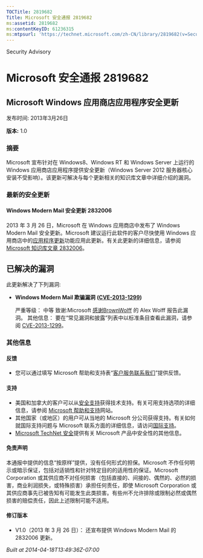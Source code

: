 ```yaml
---
TOCTitle: 2819682
Title: Microsoft 安全通报 2819682
ms:assetid: 2819682
ms:contentKeyID: 61236315
ms:mtpsurl: 'https://technet.microsoft.com/zh-CN/library/2819682(v=Security.10)'
---
```


Security Advisory

Microsoft 安全通报 2819682
==========================

Microsoft Windows 应用商店应用程序安全更新
------------------------------------------

发布时间: 2013年3月26日

**版本:** 1.0

### 摘要

Microsoft 宣布针对在 Windows8、Windows RT 和 Windows Server 上运行的 Windows 应用商店应用程序提供安全更新（Windows Server 2012 服务器核心安装不受影响）。该更新可解决与每个更新相关的知识库文章中详细介绍的漏洞。

### 最新的安全更新

#### Windows Modern Mail 安全更新 2832006

2013 年 3 月 26 日，Microsoft 在 Windows 应用商店中发布了 Windows Modern Mail 安全更新。Microsoft 建议运行此软件的客户尽快使用 Windows 应用商店中的[应用程序更新](https://technet.microsoft.com/zh-CN/library/ms-windows-store%ef%bc%9a%e6%9b%b4%e6%96%b0(v=Security.10))功能应用此更新。有关此更新的详细信息，请参阅 [Microsoft 知识库文章 2832006](http://support.microsoft.com/kb/2832006)。

已解决的漏洞
------------

此更新解决了下列漏洞:

-   **Windows Modern Mail 欺骗漏洞** **(**[**CVE-2013-1299**](http://www.cve.mitre.org/cgi-bin/cvename.cgi?name=cve-2013-1299)**)**

    严重等级： 中等
    致谢:Microsoft [感谢](http://go.microsoft.com/fwlink/?linkid=21127)[BrownWolff](http://www.brownwolff.co.uk) 的 Alex Wolff 报告此漏洞。
    其他信息： 要在“常见漏洞和披露”列表中以标准条目查看此漏洞，请参阅 [CVE-2013-1299](http://www.cve.mitre.org/cgi-bin/cvename.cgi?name=cve-2013-1299)。

### 其他信息

#### 反馈

-   您可以通过填写 Microsoft 帮助和支持表“[客户服务联系我们](https://support.microsoft.com/common/survey.aspx?scid=sw;en;1257&showpage=1&ws=technet&sd=tech)”提供反馈。

#### 支持

-   美国和加拿大的客户可以从[安全支持](http://go.microsoft.com/fwlink/?linkid=21131)获得技术支持。有关可用支持选项的详细信息，请参阅 [Microsoft 帮助和支持](http://support.microsoft.com/)网站。
-   其他国家（或地区）的用户可从当地的 Microsoft 分公司获得支持。有关如何就国际支持问题与 Microsoft 联系方面的详细信息，请访问[国际支持](http://go.microsoft.com/fwlink/?linkid=21155)。
-   [Microsoft TechNet 安全](http://go.microsoft.com/fwlink/?linkid=21132)提供有关 Microsoft 产品中安全性的其他信息。

#### 免责声明

本通报中提供的信息“按原样”提供，没有任何形式的担保。Microsoft 不作任何明示或暗示保证，包括对适销性和针对特定目的的适用性的保证。Microsoft Corporation 或其供应商不对任何损害（包括直接的、间接的、偶然的、必然的损害，商业利润损失，或特殊损害）承担任何责任，即使 Microsoft Corporation 或其供应商事先已被告知有可能发生此类损害。有些州不允许排除或限制必然或偶然损害的赔偿责任，因此上述限制可能不适用。

#### 修订版本

-   V1.0（2013 年 3 月 26 日）： 还宣布提供 Windows Modern Mail 的 2832006 更新。

*Built at 2014-04-18T13:49:36Z-07:00*